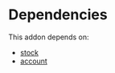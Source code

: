 # Dependencies

This addon depends on:

- [stock](https://github.com/bringout/oca-ocb-warehouse/tree/81e6496fce389797413505803016d3ac487ede13/odoo-bringout-oca-ocb-stock)
- [account](https://github.com/bringout/oca-ocb-accounting/tree/ddf6c0d80189f2cd640968f14b2d1346fca52a9f/odoo-bringout-oca-ocb-account)
